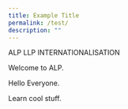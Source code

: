 ```yaml
---
title: Example Title
permalink: /test/
description: ""
---
```


<div class="container">
<div class="tabs">
<span data-tab-value="#tab_1">ALP</span>
<span data-tab-value="#tab_2">LLP</span>
<span data-tab-value="#tab_3">INTERNATIONALISATION</span>
</div>

<div class="tab-content">
<div class="tabs__tab active" id="tab_1" data-tab-info="">
<p>Welcome to ALP.</p>
</div>
	
<div class="tabs__tab" id="tab_2" data-tab-info="">
<p>Hello Everyone.</p>
</div>
	
<div class="tabs__tab" id="tab_3" data-tab-info="">
<p>Learn cool stuff.</p>
</div>
</div>
</div>